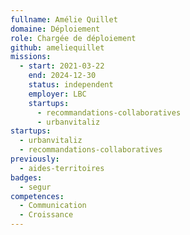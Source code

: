 ```yaml
---
fullname: Amélie Quillet
domaine: Déploiement
role: Chargée de déploiement
github: ameliequillet
missions:
  - start: 2021-03-22
    end: 2024-12-30
    status: independent
    employer: LBC
    startups:
      - recommandations-collaboratives
      - urbanvitaliz
startups:
  - urbanvitaliz
  - recommandations-collaboratives
previously:
  - aides-territoires
badges:
  - segur
competences:
  - Communication
  - Croissance
---
```

